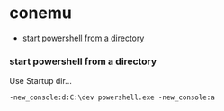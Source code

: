 # conemu

* [start powershell from a directory](start-powershell-from-a-directory)


### start powershell from a directory

Use Startup dir... 

```
-new_console:d:C:\dev powershell.exe -new_console:a
```

